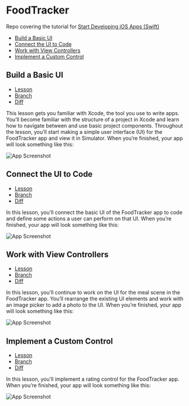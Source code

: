 # FoodTracker

Repo covering the tutorial for [Start Developing iOS Apps (Swift)](
https://developer.apple.com/library/ios/referencelibrary/GettingStarted/DevelopiOSAppsSwift/)

- [Build a Basic UI](#build-a-basic-ui)
- [Connect the UI to Code](#connect-the-ui-to-code)
- [Work with View Controllers](#work-with-view-controllers)
- [Implement a Custom Control](#implement-a-custom-control)

## Build a Basic UI
* [Lesson](https://developer.apple.com/library/ios/referencelibrary/GettingStarted/DevelopiOSAppsSwift/Lesson2.html#//apple_ref/doc/uid/TP40015214-CH5-SW1)
* [Branch](https://github.com/Trii/IOS-FoodTracker/tree/01-build-a-basic-ui)
* [Diff](https://github.com/Trii/IOS-FoodTracker/pull/1/files)

This lesson gets you familiar with Xcode, the tool you use to write apps. You’ll become familiar with the structure of a project in Xcode and learn how to navigate between and use basic project components. Throughout the lesson, you’ll start making a simple user interface (UI) for the FoodTracker app and view it in Simulator. When you’re finished, your app will look something like this:

![App Screenshot](https://developer.apple.com/library/ios/referencelibrary/GettingStarted/DevelopiOSAppsSwift/Art/2_sim_finalUI_2x.png)

## Connect the UI to Code
* [Lesson](https://developer.apple.com/library/ios/referencelibrary/GettingStarted/DevelopiOSAppsSwift/Lesson3.html#//apple_ref/doc/uid/TP40015214-CH22-SW1)
* [Branch](https://github.com/Trii/IOS-FoodTracker/tree/02-connect-the-ui-to-code)
* [Diff](https://github.com/Trii/IOS-FoodTracker/pull/2/files)

In this lesson, you’ll connect the basic UI of the FoodTracker app to code and define some actions a user can perform on that UI. When you’re finished, your app will look something like this:

![App Screenshot](https://developer.apple.com/library/ios/referencelibrary/GettingStarted/DevelopiOSAppsSwift/Art/3_sim_finalUI_2x.png)

## Work with View Controllers
* [Lesson](https://developer.apple.com/library/ios/referencelibrary/GettingStarted/DevelopiOSAppsSwift/Lesson4.html#//apple_ref/doc/uid/TP40015214-CH6-SW1)
* [Branch](https://github.com/Trii/IOS-FoodTracker/tree/03-work-with-view-controllers)
* [Diff](https://github.com/Trii/IOS-FoodTracker/pull/3/files)

In this lesson, you’ll continue to work on the UI for the meal scene in the FoodTracker app. You’ll rearrange the existing UI elements and work with an image picker to add a photo to the UI. When you’re finished, your app will look something like this:

![App Screenshot](https://developer.apple.com/library/ios/referencelibrary/GettingStarted/DevelopiOSAppsSwift/Art/4_sim_finalUI_2x.png)

## Implement a Custom Control
* [Lesson](https://developer.apple.com/library/ios/referencelibrary/GettingStarted/DevelopiOSAppsSwift/Lesson5.html#//apple_ref/doc/uid/TP40015214-CH19-SW1)
* [Branch](https://github.com/Trii/IOS-FoodTracker/tree/04-implement-a-custom-control)
* [Diff](https://github.com/Trii/IOS-FoodTracker/pull/4/files)

In this lesson, you’ll implement a rating control for the FoodTracker app. When you’re finished, your app will look something like this:

![App Screenshot](https://developer.apple.com/library/ios/referencelibrary/GettingStarted/DevelopiOSAppsSwift/Art/5_sim_finalUI_2x.png)

